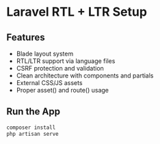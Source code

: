 # Laravel RTL + LTR Setup

## Features
- Blade layout system
- RTL/LTR support via language files
- CSRF protection and validation
- Clean architecture with components and partials
- External CSS/JS assets
- Proper asset() and route() usage

## Run the App
```bash
composer install
php artisan serve
